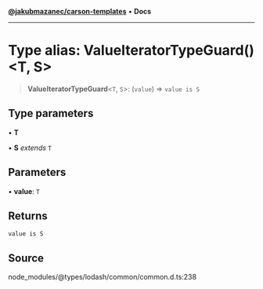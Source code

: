 [**@jakubmazanec/carson-templates**](../../../README.md) • **Docs**

---

# Type alias: ValueIteratorTypeGuard()\<T, S\>

> **ValueIteratorTypeGuard**\<`T`, `S`\>: (`value`) => `value is S`

## Type parameters

• **T**

• **S** _extends_ `T`

## Parameters

• **value**: `T`

## Returns

`value is S`

## Source

node_modules/@types/lodash/common/common.d.ts:238
